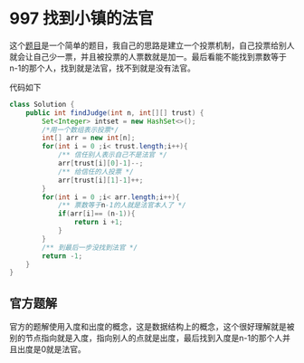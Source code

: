 # 997 找到小镇的法官

这个[题目](https://leetcode-cn.com/problems/find-the-town-judge/)是一个简单的题目，我自己的思路是建立一个投票机制，自己投票给别人就会让自己少一票，并且被投票的人票数就是加一。最后看能不能找到票数等于n-1的那个人，找到就是法官，找不到就是没有法官。

代码如下

```java
class Solution {
    public int findJudge(int n, int[][] trust) {
        Set<Integer> intset = new HashSet<>();
        /*用一个数组表示投票*/
        int[] arr = new int[n];
        for(int i = 0 ;i< trust.length;i++){
            /** 信任别人表示自己不是法官 */
            arr[trust[i][0]-1]--;
            /** 给信任的人投票 */
            arr[trust[i][1]-1]++;
        }
        for(int i = 0 ;i< arr.length;i++){
            /** 票数等于n-1的人就是法官本人了 */
            if(arr[i]== (n-1)){
                return i +1;
            }
        }
        /** 到最后一步没找到法官 */
        return -1;
    }
}
```

## 官方题解

官方的题解使用入度和出度的概念，这是数据结构上的概念，这个很好理解就是被别的节点指向就是入度，指向别人的点就是出度，最后找到入度是n-1的那个人并且出度是0就是法官。
